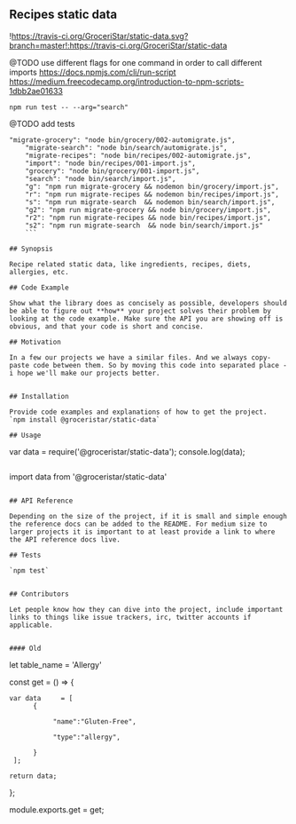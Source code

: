 ## Recipes static data

!https://travis-ci.org/GroceriStar/static-data.svg?branch=master!:https://travis-ci.org/GroceriStar/static-data


@TODO use different flags for one command in order to call different imports
https://docs.npmjs.com/cli/run-script
https://medium.freecodecamp.org/introduction-to-npm-scripts-1dbb2ae01633

`npm run test -- --arg="search"`

@TODO add tests

```
"migrate-grocery": "node bin/grocery/002-automigrate.js",
    "migrate-search": "node bin/search/automigrate.js",
    "migrate-recipes": "node bin/recipes/002-automigrate.js",
    "import": "node bin/recipes/001-import.js",
    "grocery": "node bin/grocery/001-import.js",
    "search": "node bin/search/import.js",
    "g": "npm run migrate-grocery && nodemon bin/grocery/import.js",
    "r": "npm run migrate-recipes && nodemon bin/recipes/import.js",
    "s": "npm run migrate-search  && nodemon bin/search/import.js",
    "g2": "npm run migrate-grocery && node bin/grocery/import.js",
    "r2": "npm run migrate-recipes && node bin/recipes/import.js",
    "s2": "npm run migrate-search  && node bin/search/import.js"
    ```

## Synopsis

Recipe related static data, like ingredients, recipes, diets, allergies, etc.

## Code Example

Show what the library does as concisely as possible, developers should be able to figure out **how** your project solves their problem by looking at the code example. Make sure the API you are showing off is obvious, and that your code is short and concise.

## Motivation

In a few our projects we have a similar files. And we always copy-paste code between them. So by moving this code into separated place - i hope we'll make our projects better.


## Installation

Provide code examples and explanations of how to get the project.
`npm install @groceristar/static-data`

## Usage

```
  var data = require('@groceristar/static-data');
  console.log(data);

```

```
  import data from '@groceristar/static-data'
```

## API Reference

Depending on the size of the project, if it is small and simple enough the reference docs can be added to the README. For medium size to larger projects it is important to at least provide a link to where the API reference docs live.

## Tests

`npm test`


## Contributors

Let people know how they can dive into the project, include important links to things like issue trackers, irc, twitter accounts if applicable.


#### Old
```
let table_name = 'Allergy'


const get = () => {

    var data     = [
          {

               "name":"Gluten-Free",

               "type":"allergy",

          }
     ];

  	return data;

};

module.exports.get   = get;
```
